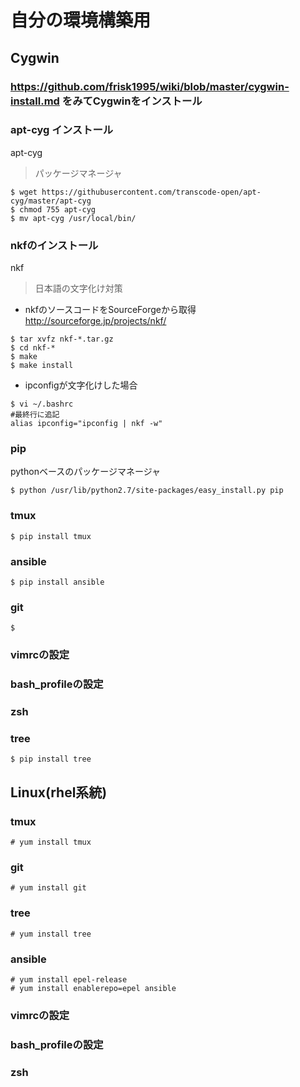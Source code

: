 # 自分の環境構築用
## Cygwin

### https://github.com/frisk1995/wiki/blob/master/cygwin-install.md をみてCygwinをインストール

### apt-cyg インストール
apt-cyg
> パッケージマネージャ
```
$ wget https://githubusercontent.com/transcode-open/apt-cyg/master/apt-cyg  
$ chmod 755 apt-cyg  
$ mv apt-cyg /usr/local/bin/
```
### nkfのインストール
nkf
> 日本語の文字化け対策

* nkfのソースコードをSourceForgeから取得  
http://sourceforge.jp/projects/nkf/
```
$ tar xvfz nkf-*.tar.gz  
$ cd nkf-*  
$ make  
$ make install
```
* ipconfigが文字化けした場合
```
$ vi ~/.bashrc  
#最終行に追記  
alias ipconfig="ipconfig | nkf -w"
```
### pip
pythonベースのパッケージマネージャ
```
$ python /usr/lib/python2.7/site-packages/easy_install.py pip
```

### tmux
```
$ pip install tmux
```
### ansible
```
$ pip install ansible
```
### git
```
$ 
```
### vimrcの設定
### bash_profileの設定
### zsh
### tree
```
$ pip install tree
```

## Linux(rhel系統)
### tmux
```
# yum install tmux
```
### git
```
# yum install git
```
### tree
```
# yum install tree
```
### ansible
```
# yum install epel-release
# yum install enablerepo=epel ansible
```
### vimrcの設定
### bash_profileの設定
### zsh
